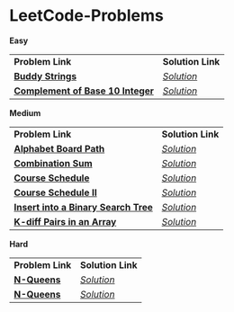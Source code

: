 # LeetCode-Problems

<b>Easy</b>
<table>
  <tr>
    <td><b>Problem Link</b></td>
    <td><b>Solution Link</b></td>
  </tr>
  <tr>
    <td><b><a href="https://leetcode.com/problems/buddy-strings/">Buddy Strings</a></b></td>
    <td><i><a href="https://github.com/ir2010/LeetCode-Problems/blob/main/Easy/Buddy%20Strings.cpp">Solution</a></i></td>
  </tr>
  <tr>
    <td><b><a href="https://leetcode.com/problems/complement-of-base-10-integer/">Complement of Base 10 Integer</a></b></td>
    <td><i><a href=https://github.com/ir2010/LeetCode-Problems/blob/main/Easy/Complement%20of%20Base%2010%20Integer.cpp>Solution</a></i></td>
  </tr>
  
</table>


<b>Medium</b>
<table>
  <tr>
    <td><b>Problem Link</b></td>
    <td><b>Solution Link</b></td>
  </tr>
  <tr>
    <td><b><a href="https://leetcode.com/problems/alphabet-board-path/">Alphabet Board Path</a></b></td>
    <td><i><a href="https://github.com/ir2010/LeetCode-Problems/blob/main/Medium/Alphabet%20Board%20Path.cpp">Solution</a></i></td>
  </tr>
  <tr>
    <td><b><a href="https://leetcode.com/problems/combination-sum/">Combination Sum</a></b></td>
    <td><i><a href="https://github.com/ir2010/LeetCode-Problems/blob/main/Medium/Combination%20Sum.cpp">Solution</a></i></td>
  </tr>
  <tr>
    <td><b><a href="https://leetcode.com/problems/course-schedule/">Course Schedule</a></b></td>
    <td><i><a href="https://github.com/ir2010/LeetCode-Problems/blob/main/Medium/Course Schedule.cpp">Solution</a></i></td>
  </tr>
  <tr>
    <td><b><a href="https://leetcode.com/problems/course-schedule-ii/">Course Schedule II</a></b></td>
    <td><i><a href="https://github.com/ir2010/LeetCode-Problems/blob/main/Medium/Course Schedule II.cpp">Solution</a></i></td>
  </tr>
  <tr>
    <td><b><a href="https://leetcode.com/problems/insert-into-a-binary-search-tree/">Insert into a Binary Search Tree</a></b></td>
    <td><i><a href="https://github.com/ir2010/LeetCode-Problems/blob/main/Medium/Insert into a Binary Search Tree.cpp">Solution</a></i></td>
  </tr>
  <tr>
    <td><b><a href="https://leetcode.com/problems/k-diff-pairs-in-an-array/">K-diff Pairs in an Array</a></b></td>
    <td><i><a href="https://github.com/ir2010/LeetCode-Problems/blob/main/Medium/K-diff Pairs in an Array.cpp">Solution</a></i></td>
  </tr>
</table>

<b>Hard</b>
<table>
  <tr>
    <td><b>Problem Link</b></td>
    <td><b>Solution Link</b></td>
  </tr>
  <tr>
    <td><b><a href="https://leetcode.com/problems/n-queens/">N-Queens</a></b></td>
    <td><i><a href="https://github.com/ir2010/LeetCode-Problems/blob/main/Hard/N-Queens.cpp">Solution</a></i></td>
  </tr>
  <tr>
    <td><b><a href="https://leetcode.com/problems/n-queens-ii/">N-Queens</a></b></td>
    <td><i><a href="https://github.com/ir2010/LeetCode-Problems/blob/main/Hard/N-Queens II.cpp">Solution</a></i></td>
  </tr>
</table>
    
